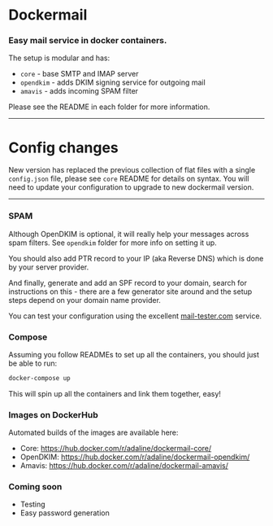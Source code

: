 Dockermail
==========

### Easy mail service in docker containers.

The setup is modular and has:
* `core` -  base SMTP and IMAP server
* `opendkim` - adds DKIM signing service for outgoing mail
* `amavis` - adds incoming SPAM filter

Please see the README in each folder for more information.

---
# Config changes
New version has replaced the previous collection of flat files with a single `config.json` file, please see `core` README for details on syntax. You will need to update your configuration to upgrade to new dockermail version.

---

### SPAM
Although OpenDKIM is optional, it will really help your messages across spam filters. See `opendkim` folder for more info on setting it up.

You should also add PTR record to your IP (aka Reverse DNS) which is done by your server provider.

And finally, generate and add an SPF record to your domain, search for instructions on this - there are a few generator site around and the setup steps depend on your domain name provider.

You can test your configuration using the excellent [mail-tester.com](https://www.mail-tester.com/) service.

### Compose
Assuming you follow READMEs to set up all the containers, you should just be able to run:

```bash
docker-compose up
```
This will spin up all the containers and link them together, easy!

### Images on DockerHub
Automated builds of the images are available here:
* Core: https://hub.docker.com/r/adaline/dockermail-core/
* OpenDKIM: https://hub.docker.com/r/adaline/dockermail-opendkim/
* Amavis: https://hub.docker.com/r/adaline/dockermail-amavis/

### Coming soon
* Testing
* Easy password generation
